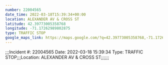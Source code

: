```yaml
---
number: 22004565
date_time: 2022-03-18T15:39:34+00:00
location: ALEXANDER AV & CROSS ST
latitude: 42.39773005358768
longitude: -71.17262989802875
type: TRAFFIC STOP
google_maps_link: https://maps.google.com/?q=42.39773005358768,-71.17262989802875
---
```


;;;Incident #: 22004565  Date: 2022-03-18 15:39:34   Type: TRAFFIC STOP;;;Location: ALEXANDER AV & CROSS ST;;;;;;
